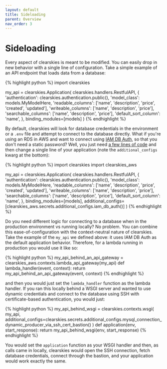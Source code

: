 ```yaml
---
layout: default
title: Sideloading
parent: Overview
nav_order: 3
---
```


# Sideloading

Every aspect of clearskies is meant to be modified.  You can easily drop in new behavior with a single line of configuration. Take a simple example of an API endpoint that loads data from a database:

{% highlight python %}
import clearskies

my_api = clearskies.Application(
    clearskies.handlers.RestfulAPI,
    {
        'authentication': clearskies.authentication.public(),
        'model_class': models.MyModelHere,
        'readable_columns': ['name', 'description', 'price', 'created', 'updated'],
        'writeable_columns': ['name', 'description', 'price'],
        'searchable_columns': ['name', 'description', 'price'],
        'default_sort_column': 'name',
    },
    binding_modules=[models]
)
{% endhighlight %}

By default, clearskies will look for database credentials in the environment or a `.env` file and attempt to connect to the database directly.  What if you're using an RDS in AWS and want to connect using [IAM DB Auth](https://docs.aws.amazon.com/AmazonRDS/latest/UserGuide/UsingWithRDS.IAMDBAuth.html), so that you don't need a static password?  Well, you just need [a few lines of code](https://github.com/cmancone/clearskies-aws/blob/master/src/clearskies_aws/secrets/additional_configs/iam_db_auth.py) and then change a single line of your application (note the `additional_configs` kwarg at the bottom):

{% highlight python %}
import clearskies
import clearskies_aws

my_api = clearskies.Application(
    clearskies.handlers.RestfulAPI,
    {
        'authentication': clearskies.authentication.public(),
        'model_class': models.MyModelHere,
        'readable_columns': ['name', 'description', 'price', 'created', 'updated'],
        'writeable_columns': ['name', 'description', 'price'],
        'searchable_columns': ['name', 'description', 'price'],
        'default_sort_column': 'name',
    },
    binding_modules=[models],
    additional_configs=[clearskies_aws.secrets.additional_configs.iam_db_auth()]
)
{% endhighlight %}

Do you need different logic for connecting to a database when in the production environment vs running locally?  No problem.  You can combine this ease-of-configuration with the context-neutral nature of clearskies.  Take the example of the `my_api` we defined above: it uses IAM DB Auth as the default application behavior.  Therefore, for a lambda running in production you would use it like so:

{% highlight python %}
my_api_behind_an_api_gateway = clearskies_aws.contexts.lambda_api_gateway(my_api)
def lambda_handler(event, context):
    return my_api_behind_an_api_gateway(event, context)
{% endhighlight %}

and then you would just set the `lambda_handler` function as the lambda handler.  If you ran this locally behind a WSGI server and wanted to use dynamic credentials and connect to the database using SSH with certificate-based authentication, you would just:

{% highlight python %}
my_api_behind_wsgi = clearskies.contexts.wsgi(
    my_api,
    additional_configs=clearskies.secrets.additional_configs.mysql_connection_dynamic_producer_via_ssh_cert_bastion()
)
def application(env, start_response):
    return my_api_behind_wsgi(env, start_response)
{% endhighlight %}

You would set the `application` function as your WSGI handler and then, as calls came in locally, clearskies would open the SSH connection, fetch database credentials, connect through the bastion, and your application would work exactly the same.
